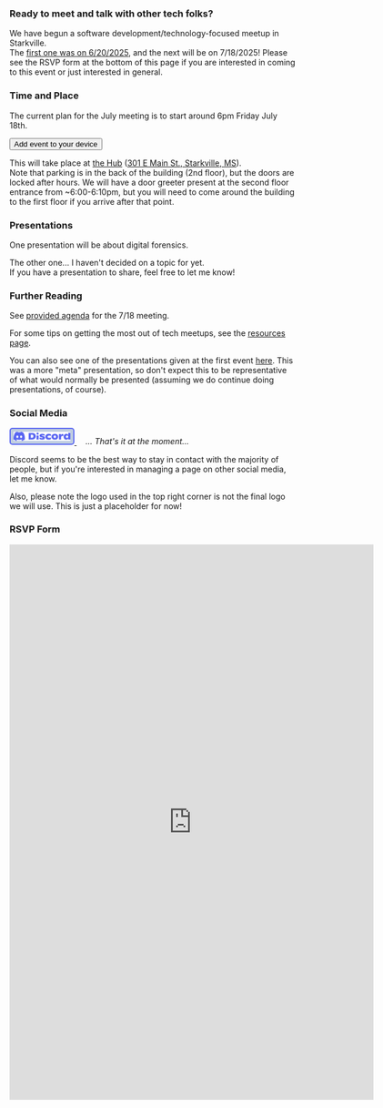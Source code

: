 ### Ready to meet and talk with other tech folks?

We have begun a software development/technology-focused meetup in Starkville.  
The [first one was on 6/20/2025](archive/first_meetup.md), and the next will be on 7/18/2025!
Please see the RSVP form at the bottom of this page if you are interested in coming to this event or just interested in general.

### Time and Place
The current plan for the July meeting is to start around 6pm Friday July 18th.  

<link rel="stylesheet" href="styles/buttons.css">
<a href="https://calendar.online/event/page/ee2f4a368e7e7305b5ef323843ff4962fd85e3a216d4c4ba38" target="_blank">
<button id="myButton">Add event to your device</button>
</a>

This will take place at [the Hub](https://coworkmsu.com/) ([301 E Main St., Starkville, MS](https://www.google.com/maps/place/The+Hub/@33.4640187,-88.8137437,19.83z/data=!4m6!3m5!1s0x88813510f01510dd:0x454a02eaf7bde9c7!8m2!3d33.4643121!4d-88.8137627!16s%2Fg%2F11y4364z1j?entry=ttu&g_ep=EgoyMDI1MDYzMC4wIKXMDSoASAFQAw%3D%3D)).  
Note that parking is in the back of the building (2nd floor), but the doors are locked after hours. We will have a door greeter present at the second floor entrance from ~6:00-6:10pm, but you will need to come around the building to the first floor if you arrive after that point.

### Presentations

One presentation will be about digital forensics. 

The other one... I haven't decided on a topic for yet.  
If you have a presentation to share, feel free to let me know!


### Further Reading

See [provided agenda](agenda_2025-07-18.md) for the 7/18 meeting.

For some tips on getting the most out of tech meetups, see the [resources page](resources.md).

You can also see one of the presentations given at the first event <a href="presentations\quarto\what-to-expect-at-a-tech-meetup\what-to-expect-at-a-tech-meetup.html" target="_blank">here</a>.
This was a more "meta" presentation, so don't expect this to be representative of what would normally be presented (assuming we do continue doing presentations, of course).

### Social Media
<style>
#discord-button {
        padding: 5px;
        background-color: #bfcde0;
  border: 2px solid #5865f2;
  border-radius: 5px;
}
#discord-button:hover {
  transition-duration: 0.4s;
  background-color:rgb(130, 169, 223);
  /* color: #brown; */
}

</style>

<a href="https://discord.gg/ngY4A8zR">
<img id="discord-button" src="images/Discord-Logo-Blurple.svg" width="100"> </img>
</a>
 &nbsp; &nbsp; <i>... That's it at the moment...</i>

 Discord seems to be the best way to stay in contact with the majority of people, but if you're interested in managing a page on other social media, let me know. 

Also, please note the logo used in the top right corner is not the final logo we will use. This is just a placeholder for now!

### RSVP Form

<iframe src="https://docs.google.com/forms/d/e/1FAIpQLSeX2Xg4z1zgMLBX9ceslSfrs2AkjO2lc_przwqDw0dx00OwEA/viewform?embedded=true" width="640" height="976" frameborder="0" marginheight="0" marginwidth="0">Loading…</iframe>

